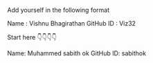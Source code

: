 Add yourself in the following format

Name      : Vishnu Bhagirathan
GitHub ID : Viz32

Start here 👇👇👇👇

Name: Muhammed sabith ok
GitHub ID: sabithok


